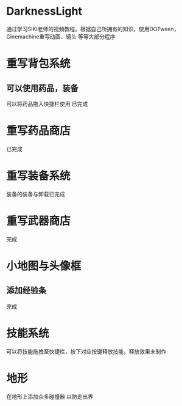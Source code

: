 # DarknessLight
通过学习SIKI老师的视频教程，根据自己所拥有的知识，使用DOTween，Cinemachine重写动画、镜头 等等大部分程序

# 重写背包系统
## 可以使用药品，装备 
   可以将药品拖入快捷栏使用
已完成
# 重写药品商店
   已完成
# 重写装备系统
   装备的装备与卸载已完成
# 重写武器商店
   完成
# 小地图与头像框
## 添加经验条
   完成
# 技能系统
   可以将技能拖拽至快捷栏，按下对应按键释放技能，释放效果未制作
# 地形
在地形上添加众多碰撞器 以防走出界

